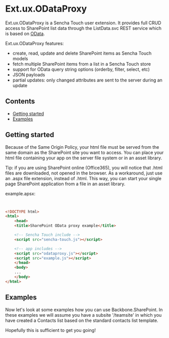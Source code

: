 ﻿Ext.ux.ODataProxy
===================

Ext.ux.ODataProxy is a Sencha Touch user
extension. It provides full CRUD access to SharePoint list data through the 
ListData.svc REST service which is based on [OData](http://www.odata.org). 


Ext.ux.ODataProxy features:

* create, read, update and delete SharePoint items as Sencha Touch models
* fetch multiple SharePoint items from a list in a Sencha Touch store
* support for OData query string options (orderby, filter, select, etc)
* JSON payloads
* partial updates: only changed attributes are sent to the server during an update



Contents
--------
* [Getting started](#installation)
* [Examples](#examples)



Getting started
---------------
Because of the Same Origin Policy, your html file must be served from the same domain as the SharePoint site you want to access. 
You can place your html file containing your app on the server file system or in an asset library. 

Tip: if you are using SharePoint online (Office365), you will notice that .html files are downloaded, not opened in the browser.
As a workaround, just use an .aspx file extension, instead of .html. This way, you can start your single page SharePoint application 
from a file in an asset library. 


example.apsx:
 
```html


<!DOCTYPE html>
<html>
	<head>
	<title>SharePoint OData proxy example</title>

	<!-- Sencha Touch include -->
	<script src="sencha-touch.js"></script> 

	<!-- app includes -->
	<script src="odataproxy.js"></script>
	<script src="example.js"></script>
	</head>
	<body>
	...
	</body>
</html>


```

## <a name="examples"/>Examples

Now let's look at some examples how you can use Backbone.SharePoint. In these examples we will assume you have 
a subsite '/teamsite' in which you have 
created a Contacts list based on the standard contacts list template. 



Hopefully this is sufficient to get you going!




